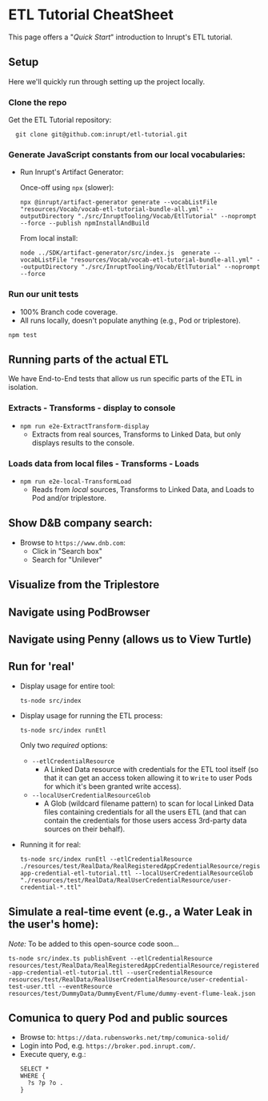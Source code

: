 # ETL Tutorial CheatSheet

This page offers a "_Quick Start_" introduction to Inrupt's ETL tutorial.

## Setup

Here we'll quickly run through setting up the project locally.

### Clone the repo

Get the ETL Tutorial repository:

```
  git clone git@github.com:inrupt/etl-tutorial.git
```

### Generate JavaScript constants from our local vocabularies:

- Run Inrupt's Artifact Generator:

  Once-off using `npx` (slower):

  ```
  npx @inrupt/artifact-generator generate --vocabListFile "resources/Vocab/vocab-etl-tutorial-bundle-all.yml" --outputDirectory "./src/InruptTooling/Vocab/EtlTutorial" --noprompt --force --publish npmInstallAndBuild
  ```

  From local install:

  ```
  node ../SDK/artifact-generator/src/index.js  generate --vocabListFile "resources/Vocab/vocab-etl-tutorial-bundle-all.yml" --outputDirectory "./src/InruptTooling/Vocab/EtlTutorial" --noprompt --force
  ```

### Run our unit tests

- 100% Branch code coverage.
- All runs locally, doesn't populate anything (e.g., Pod or triplestore).

```
npm test
```

## Running parts of the actual ETL

We have End-to-End tests that allow us run specific parts of the ETL in
isolation.

### Extracts - Transforms - display to console

- `npm run e2e-ExtractTransform-display`
  - Extracts from real sources, Transforms to Linked Data, but only displays
    results to the console.

### Loads data from local files - Transforms - Loads

- `npm run e2e-local-TransformLoad`
  - Reads from _local_ sources, Transforms to Linked Data, and Loads to Pod
    and/or triplestore.

## Show D&B company search:

- Browse to `https://www.dnb.com`:
  - Click in "Search box"
  - Search for "Unilever"

## Visualize from the Triplestore

## Navigate using PodBrowser

## Navigate using Penny (allows us to View Turtle)

## Run for 'real'

- Display usage for entire tool:

  ```
  ts-node src/index
  ```

- Display usage for running the ETL process:

  ```
  ts-node src/index runEtl
  ```

  Only two _required_ options:

  - `--etlCredentialResource`
    - A Linked Data resource with credentials for the ETL tool itself (so that
      it can get an access token allowing it to `Write` to user Pods for which
      it's been granted write access).
  - `--localUserCredentialResourceGlob`
    - A Glob (wildcard filename pattern) to scan for local Linked Data files
      containing credentials for all the users ETL (and that can contain the
      credentials for those users access 3rd-party data sources on their
      behalf).

- Running it for real:

  ```
  ts-node src/index runEtl --etlCredentialResource ./resources/test/RealData/RealRegisteredAppCredentialResource/registered-app-credential-etl-tutorial.ttl --localUserCredentialResourceGlob "./resources/test/RealData/RealUserCredentialResource/user-credential-*.ttl"
  ```

## Simulate a real-time event (e.g., a Water Leak in the user's home):

_Note:_ To be added to this open-source code soon...

`ts-node src/index.ts publishEvent --etlCredentialResource resources/test/RealData/RealRegisteredAppCredentialResource/registered-app-credential-etl-tutorial.ttl --userCredentialResource resources/test/RealData/RealUserCredentialResource/user-credential-test-user.ttl --eventResource resources/test/DummyData/DummyEvent/Flume/dummy-event-flume-leak.json`

## Comunica to query Pod and public sources

- Browse to: `https://data.rubensworks.net/tmp/comunica-solid/`
- Login into Pod, e.g. `https://broker.pod.inrupt.com/`.
- Execute query, e.g.:
  ```
  SELECT *
  WHERE {
    ?s ?p ?o .
  }
  ```
